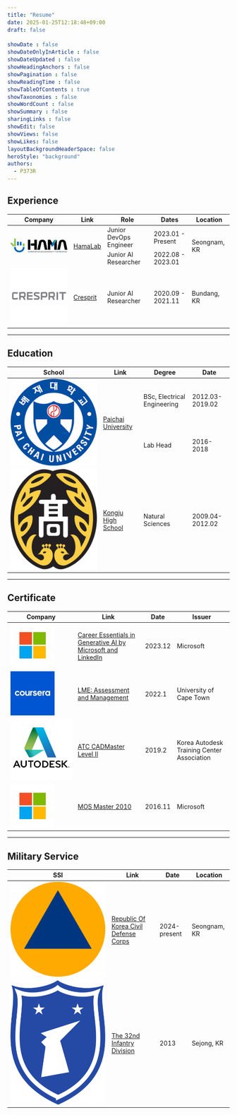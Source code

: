 ```yaml
---
title: "Resume"
date: 2025-01-25T12:18:48+09:00
draft: false

showDate : false
showDateOnlyInArticle : false
showDateUpdated : false
showHeadingAnchors : false
showPagination : false
showReadingTime : false
showTableOfContents : true
showTaxonomies : false 
showWordCount : false
showSummary : false
sharingLinks : false
showEdit: false
showViews: false
showLikes: false
layoutBackgroundHeaderSpace: false
heroStyle: "background"
authors:
  - P373R
---
```


## Experience

<table>
    <thead>
        <tr>
            <th>Company</th>
            <th>Link</th>
            <th>Role</th>
            <th>Dates</th>
            <th>Location</th>
        </tr>
    </thead>
    <tbody>
        <tr>
            <td rowspan=3><img class="customEntitityLogo" src="hamalab.png"/></td>
            <td rowspan=3><a href="https://hamalab.io/" target="_blank">HamaLab</a></td>
        </tr>
        <tr>
            <td>Junior DevOps Engineer</td>
            <td>2023.01 - Present</td>
            <td rowspan=2>Seongnam, KR</td>
        </tr>
        <tr>
            <td>Junior AI Researcher</td>
            <td>2022.08 - 2023.01</td>
        </tr>
        <tr>
            <td><img class="customEntitityLogo" src="cresprit.webp"/></td>
            <td><a href="http://cresprit.com" target="_blank">Cresprit</a></td>
            <td>Junior AI Researcher</td>
            <td>2020.09 - 2021.11</td>
            <td>Bundang, KR</td>
        </tr>
    </tbody>
</table>

---

## Education

<table>
    <thead>
        <tr>
            <th>School</th>
            <th>Link</th>
            <th>Degree</th>
            <th>Date</th>
        </tr>
    </thead>
    <tbody>
        <tr>
            <td rowspan=3><img class="customEntitityLogo" src="paichai.png"/></td>
            <td rowspan=3><a href="https://online.hbs.edu/" target="_blank">Paichai University</a></td>
        </tr>
        <tr>
            <td>BSc, Electrical Engineering</td>
            <td>2012.03-2019.02</td>
        </tr>
         <tr>
            <td>Lab Head</td>
            <td>2016-2018</td>
        </tr>
        <tr>
            <td><img class="customEntitityLogo" src="kongju.svg"/></td>
            <td><a href="http://www.kongjugo.cnehs.kr" target="_blank">Kongju High School</a></td>
            <td>Natural Sciences</td>
            <td>2009.04-2012.02</td>
        </tr>
    </tbody>
</table>

---

## Certificate

<table>
    <thead>
        <tr>
            <th>Company</th>
            <th>Link</th>
            <th>Date</th>
            <th>Issuer</th>
        </tr>
    </thead>
    <tbody>
        <tr>
            <td><img class="customEntitityLogo" src="microsoft.jpeg"/></td>
            <td><a href="https://www.linkedin.com/learning/certificates/0eaeb2e287e33a5f9234ee480f064ecb31089b4805a9a7a82a4833dee4b9fa56?lipi=urn%3Ali%3Apage%3Ad_flagship3_profile_view_base%3BJca7Gix4TnS89MAhsOMwew%3D%3D" target="_blank">Career Essentials in Generative AI by Microsoft and LinkedIn</a></td>
            <td>2023.12</td>
            <td>Microsoft</td>
        </tr>
        <tr>
            <td><img class="customEntitityLogo" src="coursera.jpeg"/></td>
            <td><a href="https://coursera.org/share/d25aa023c92dd7166fb9bc3584b6f567" target="_blank">LME: Assessment and Management</a></td>
            <td>2022.1</td>
            <td>University of Cape Town</td>
        </tr>
        <tr>
            <td><img class="customEntitityLogo" src="autodesk.png"/></td>
            <td><a href="https://www.eatc.co.kr/" target="_blank">ATC CADMaster Level II</a></td>
            <td>2019.2</td>
            <td>Korea Autodesk Training Center Association</td>
        </tr>
        <tr>
            <td><img class="customEntitityLogo" src="microsoft.jpeg"/></td>
            <td><a href="https://ybmit.com/mos/mos_faq_view.jsp?board_idx=932" target="_blank">MOS Master 2010</a></td>
            <td>2016.11</td>
            <td>Microsoft</td>
        </tr>
    </tbody>
</table>

---

## Military Service

<table>
    <thead>
        <tr>
            <th>SSI</th>
            <th>Link</th>
            <th>Date</th>
            <th>Location</th>
        </tr>
    </thead>
    <tbody>
        <tr>
            <td><img class="customEntitityLogo" src="ROKCDC.svg"/></td>
            <td><a href="https://www.cmes.or.kr/" target="_blank">Republic Of Korea Civil Defense Corps</a></td>
            <td>2024-present</td>
            <td>Seongnam, KR</td>
        </tr>
        <tr>
            <td><img class="customEntitityLogo" src="32div.svg"/></td>
            <td><a href="https://ko.wikipedia.org/wiki/%EC%A0%9C32%EB%B3%B4%EB%B3%91%EC%82%AC%EB%8B%A8" target="_blank">The 32nd Infantry Division</a></td>
            <td>2013</td>
            <td>Sejong, KR</td>
        </tr>
    </tbody>
</table>